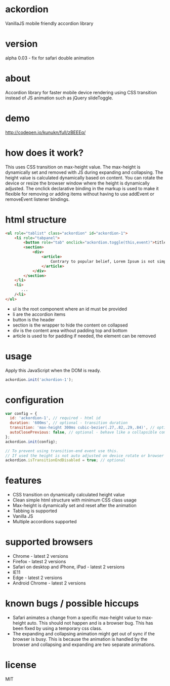 # ackordion
VanillaJS mobile friendly accordion library

# version
alpha 0.03 - fix for safari double animation

# about
Accordion library for faster mobile device rendering using CSS transition instead of JS animation such as jQuery slideToggle.

# demo
http://codepen.io/kunukn/full/zBEEEq/

# how does it work?
This uses CSS transition on max-height value. The max-height is dynamically set and removed with JS during expanding and collapsing. The height value is calculated dynamically based on content. You can rotate the device or resize the browser window where the height is dynamically adjusted. The onclick declarative binding in the markup is used to make it flexible for removing or adding items without having to use addEvent or removeEvent listener bindings.

# html structure
```html
<ul role="tablist" class="ackordion" id="ackordion-1">
    <li role="tabpanel">
        <button role="tab" onclick="ackordion.toggle(this,event)">title</button>
        <section>
            <div>
                <article> 
                    Contrary to popular belief, Lorem Ipsum is not simply random text.
                </article>
            </div>
        </section>
    </li>
    <li>
       ...
    /<li>
</ul>

```
* ul is the root component where an id must be provided
* li are the accordion items
* button is the header
* section is the wrapper to hide the content on collapsed
* div is the content area without padding top and bottom
* article is used to for padding if needed, the element can be removed

# usage

Apply this JavaScript when the DOM is ready.

```javascript
ackordion.init('ackordion-1');
```

# configuration

```javascript
var config = {
  id: 'ackordion-1', // required - html id
  duration: '600ms', // optional - transition duration
  transition: 'max-height 300ms cubic-bezier(.27,.82,.29,.84)', // optional - custom css transition
  autoClosePrevious: false, // optional - behave like a collapsible component
};
ackordion.init(config);

// To prevent using transition-end event use this.
// If used the height is not auto adjusted on device rotate or browser resizing
ackordion.isTransitionEndDisabled = true; // optional
```


# features
* CSS transition on dynamically calculated height value
* Clean simple html structure with minimum CSS class usage 
* Max-height is dynamically set and reset after the animation
* Tabbing is supported
* Vanilla JS
* Multiple accordions supported


# supported browsers
* Chrome - latest 2 versions
* Firefox - latest 2 versions
* Safari on desktop and iPhone, iPad - latest 2 versions
* IE11
* Edge - latest 2 versions
* Android Chrome - latest 2 versions


# known bugs / possible hiccups
* Safari animates a change from a specific max-height value to max-height auto. This should not happen and is a browser bug. This has been fixed by using a temporary css class.
* The expanding and collapsing animation might get out of sync if the browser is busy. This is because the animation is handled by the browser and collapsing and expanding are two separate animations.

# license
MIT
